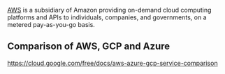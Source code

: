 [AWS](https://aws.amazon.com) is a subsidiary of Amazon providing on-demand cloud computing platforms and APIs to individuals, companies, and governments, on a metered pay-as-you-go basis. 

## Comparison of AWS, GCP and Azure

https://cloud.google.com/free/docs/aws-azure-gcp-service-comparison


